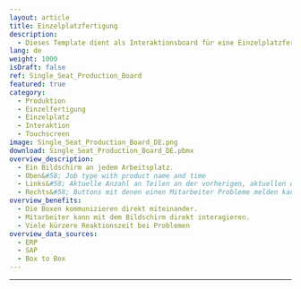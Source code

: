 ```yaml
---
layout: article
title: Einzelplatzfertigung
description: 
  - Dieses Template dient als Interaktionsboard für eine Einzelplatzfertigung. Mit Hilfe eines Touch-Screens können Mitarbeiter Ihre Zeit stoppen und ein Problem melden. Dies kann an anderer Stelle zentral überblickt werden.
lang: de
weight: 1000
isDraft: false
ref: Single_Seat_Production_Board
featured: true
category:
  - Produktion
  - Einzelfertigung
  - Einzelplatz
  - Interaktion
  - Touchscreen
image: Single_Seat_Production_Board_DE.png
download: Single_Seat_Production_Board_DE.pbmx
overview_description:
  - Ein Bildschirm an jedem Arbeitsplatz.
  - Oben&#58; Job type with product name and time ​
  - Links&#58; Aktuelle Anzahl an Teilen an der vorherigen, aktuellen und nächsten Station. Im unteren Bereich kann der Mitarbeiter seine Zeit stoppen die er für die Produktion eines Teils benötigt. Die Vorgabe wie lange es normalerweise dauern sollte könnte aus einem ERP kommen. Der Mitarbeiter kann die Stopuhr starten, stopen und neustarten.
  - Rechts&#58; Buttons mit denen einen Mitarbeiter Probleme melden kann.
overview_benefits:
  - Die Boxen kommunizieren direkt miteinander.
  - Mitarbeiter kann mit dem Bildschirm direkt interagieren. 
  - Viele kürzere Reaktionszeit bei Problemen
overview_data_sources:
  - ERP
  - SAP
  - Box to Box
---
```

---
